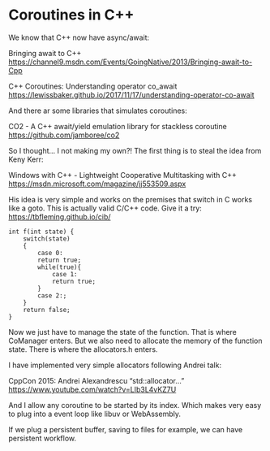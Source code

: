 # Coroutines in C++

We know that C++ now have async/await:

Bringing await to C++
https://channel9.msdn.com/Events/GoingNative/2013/Bringing-await-to-Cpp

C++ Coroutines: Understanding operator co_await
https://lewissbaker.github.io/2017/11/17/understanding-operator-co-await

And there ar some libraries that simulates coroutines:

CO2 - A C++ await/yield emulation library for stackless coroutine 
https://github.com/jamboree/co2

So I thought... I not making my own?!
The first thing is to steal the idea from Keny Kerr:

Windows with C++ - Lightweight Cooperative Multitasking with C++
https://msdn.microsoft.com/magazine/jj553509.aspx

His idea is very simple and works on the premises that switch in C works like a goto.
This is actually valid C/C++ code. Give it a try: https://tbfleming.github.io/cib/

    int f(int state) {
        switch(state)
        {
            case 0:
            return true;
            while(true){
                case 1:
                return true;
            }
            case 2:;
        }
        return false;
    }

Now we just have to manage the state of the function. That is where CoManager enters.
But we also need to allocate the memory of the function state. There is where the allocators.h enters.

I have implemented very simple allocators following Andrei talk:

CppCon 2015: Andrei Alexandrescu “std::allocator...”
https://www.youtube.com/watch?v=LIb3L4vKZ7U

And I allow any coroutine to be started by its index. Which makes very easy to plug into a event loop like libuv or WebAssembly.

If we plug a persistent buffer, saving to files for example, we can have persistent workflow.
